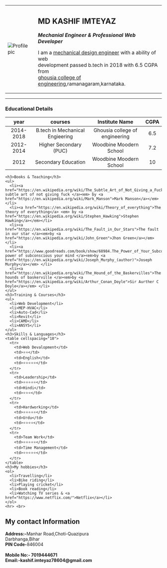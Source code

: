 <title>🎔kashif's curriculum vitae</title>
  <body>
    <table cellspacing="20">
      <tr>
        <td><img src="https://lh3.googleusercontent.com/-BiLgBbHOENQ/XKBywjA6ItI/AAAAAAAAGvw/6PsJdQiu6SIdk3qKadTeRUSn9aUIVUUxwCEwYBhgLKtMDAL1OcqwCQXyExeqqd4W0Bwxv9V0K05b5s3cOwuWvTL-r-ROcZly-ge07KtCsFS0VOnaXDwHl0Q2B1pA8W30gSBidB5CIdClSsL3bMMjoMRRgPuEIdeZdCr95xiZbBMu5pKL5i_-oyMupcJvKOaGu0tpMDgwsBagur4SSqiGHEth1_wFYpFKjFFJS22Az2ATmP4f4Bi8MISKF-Heg1VNjyK4Vz6JqyeVA9HMi5emrjea1AQ7syzEyu-LsJYq6vwwaBLYzdH8ZDpPw2x-rnGt6Ssj-ctgQU_Aj-wEYC-fmVEXpxN8N3Kmu9PA8ZrqQ3UVqRY_nM8NDcXRNnsCNinklKr7Tus4fmtRqpPv8Sqcq5D9wbc_484YyhTy1MzHGFlwOuIuADz0BoH-rNGOYkDTktwBa1BTMe56wcUfy_po9tkBouUmdUcyEu53wTpp6PgCbrB85qMFCV6eWdUKvocfaJKjYJAXwSitj4MxMxyrW2hDd8riV6fgcAc-9X2UzRhzLWhJ-s_ezd5YP9p3W7M_vWKPb2b5zTjWMqTwVC__xmCYp_fvOzy2EdlXnEu31jMGr0jcfm8z3hNZxLeiLn5SKF2-GeVKkDbFaV6lihlgLKVyscgowl4nA-AU/w140-h140-p/0fae0229-1050-4a4f-957d-86347ad41fe6" alt="Profile pic">
        </td>
        <td><h2>MD KASHIF IMTEYAZ</h2>
        <p><em><strong>Mechanial Engineer & Professional Web Developer</strong></em></p>
        <p>I am a <a href="https://www.quora.com/What-is-a-Mechanical-Design-Engineer">mechanical design engineer</a> with a ability of web <br>development passed b.tech in 2018 with 6.5 CGPA from <br><a href="http://www.ghousiaedu.org/"> ghousia college of engineering</a>,ramanagaram,karnataka.</p>
        </td>
      </tr>
    </table>
    <hr size="01" noshadow color="black">
    <h3>Educational Details</h3>
    <table>
      <thead>
        <th>year</th>
        <th>courses</th>
        <th>Institute Name</th>
        <th> CGPA </th>
      </thead>
      <tbody align="center">
        <tr>
          <td>2014-2018</td>
          <td>B.tech in Mechanical Engieering</td>
          <td>Ghousia college of engineering</td>
          <td>6.5</td>
        </tr>
        <tr>
          <td>2012-2014</td>
          <td>Higher Secondary (PUC)</td>
          <td>Woodbine Moodern School</td>
          <td>7.2</td>
        </tr>
        <tr>
          <td>2012</td>
          <td>Secondary Education</td>
          <td>Woodbine Moodern School</td>
          <td>10</td>
        </tr>
      </tbody>
    </table>


    <h3>Books & Teaching</h3>
    <ul>
      <li><a href="https://en.wikipedia.org/wiki/The_Subtle_Art_of_Not_Giving_a_Fuck">The subtle art of not giving fuck </a><em> by <a href="https://en.wikipedia.org/wiki/Mark_Manson">Mark Manson</a></em> </li>
      <li><a href="https://en.wikipedia.org/wiki/Theory_of_everything">The theory of everything</a> <em> by <a href="https://en.wikipedia.org/wiki/Stephen_Hawking">Stephen Hawking</a></em></li>
      <li><a href="https://en.wikipedia.org/wiki/The_Fault_in_Our_Stars">The fault in our star </a><em>by <a href="https://en.wikipedia.org/wiki/John_Green">Jhon Green</a></em> </li>
      <li><a href="https://www.goodreads.com/book/show/68984.The_Power_of_Your_Subconscious_Mind">The power of subconscious your mind </a><em>by <a href="https://en.wikipedia.org/wiki/Joseph_Murphy_(author)">Joseph Murphy</a></em> </li>
      <li><a href="https://en.wikipedia.org/wiki/The_Hound_of_the_Baskervilles">The hounds of baskerville </a><em>by <a href="https://en.wikipedia.org/wiki/Arthur_Conan_Doyle">Sir Aurther C Doyle</a></em> </li>
    </ul>
    <h3>Training & Courses</h3>
    <ul>
      <li>Web Development</li>
      <li>MEP-HVAC</li>
      <li>Auto-Cad</li>
      <li>Revit</li>
      <li>CAMD</li>
      <li>ANSYS</li>
    </ul>
    <h3>Skills & Languages</h3>
    <table cellspacing="10">
      <tr>
        <td>Web Devalopment</td>
        <td>⭐⭐</td>
        <td>English</td>
        <td>⭐⭐⭐⭐⭐</td>
      </tr>
      <tr>
        <td>Leadership</td>
        <td>⭐⭐⭐⭐⭐</td>
        <td>Hindi</td>
        <td>⭐⭐⭐</td>
      </tr>
      <tr>
        <td>Hardworking</td>
        <td>⭐⭐⭐⭐⭐</td>
        <td>Urdu</td>
        <td>⭐⭐⭐⭐</td>
      </tr>
      <tr>
        <td>Team Work</td>
        <td>⭐⭐⭐⭐⭐</td>
        <td>Time Management</td>
        <td>⭐⭐⭐⭐⭐</td>
      </tr>
    </table>
    <h3>My hobbies</h3>
    <ol>
      <li>Travelling</li>
      <li>Bike riding</li>
      <li>Playing cricket</li>
      <li>Book reading</li>
      <li>Watching TV series & <a href="https://www.netflix.com/">Netflix</a></li>
    </ol>
    <hr> <br>
<h2>My contact Information</h2>
      <strong>Address:-</strong>Manhar Road,Choti-Quazipura <br>Darbhanga,Bihar
      <br><strong>PIN Code-</strong>846004
      <br><br><strong>Mobile No:- 7019444671 <br>Email:-kashif.imteyaz78604@gmail.com</strong>
    <br>

  </body>
